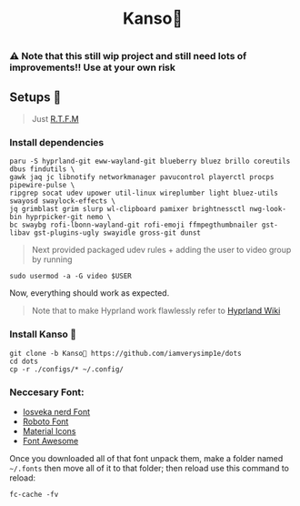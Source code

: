 <div align="center">
    <h1>Kanso🌙<h1>
</div>

### ⚠️ Note that this still wip project and still need lots of improvements!! Use at your own risk

## Setups 🔧
> Just [R.T.F.M](https://en.wikipedia.org/wiki/RTFM)
### Install dependencies

```
paru -S hyprland-git eww-wayland-git blueberry bluez brillo coreutils dbus findutils \
gawk jaq jc libnotify networkmanager pavucontrol playerctl procps pipewire-pulse \
ripgrep socat udev upower util-linux wireplumber light bluez-utils swayosd swaylock-effects \
jq grimblast grim slurp wl-clipboard pamixer brightnessctl nwg-look-bin hyprpicker-git nemo \
bc swaybg rofi-lbonn-wayland-git rofi-emoji ffmpegthumbnailer gst-libav gst-plugins-ugly swayidle gross-git dunst
```

> Next provided packaged udev rules + adding the user to video group by running 
```
sudo usermod -a -G video $USER
```
Now, everything should work as expected.

> Note that to make Hyprland work flawlessly refer to [Hyprland Wiki](https://wiki.hyprland.org/Useful-Utilities/Must-have/)

### Install Kanso 🌙

```
git clone -b Kanso🌙 https://github.com/iamverysimp1e/dots
cd dots
cp -r ./configs/* ~/.config/
```

### Neccesary Font: 
 - [Iosveka nerd Font](https://github.com/be5invis/Iosevka)
 - [Roboto Font](https://fonts.google.com/specimen/Roboto)
 - [Material Icons](https://github.com/google/material-design-icons/tree/master/font)
 - [Font Awesome](https://fontawesome.com/download)

Once you downloaded all of that font unpack them, make a folder named `~/.fonts` then move all of it to that folder; then reload use this command to reload: 

```
fc-cache -fv
```

